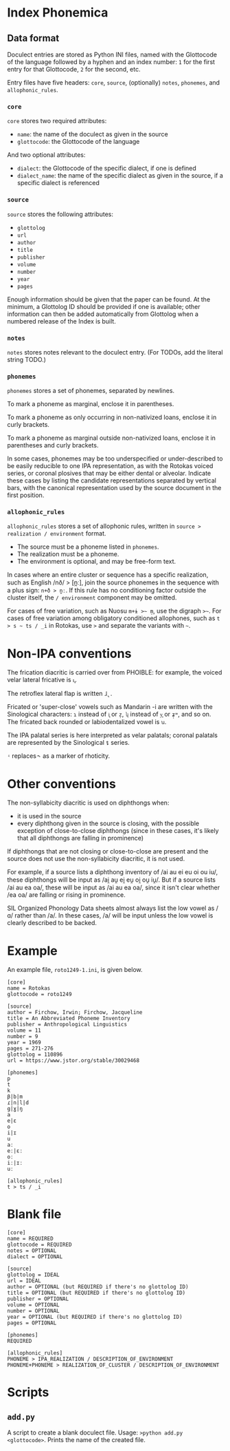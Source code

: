 # Index Phonemica

## Data format

Doculect entries are stored as Python INI files, named with the Glottocode of the language followed by a hyphen and an index number: `1` for the first entry for that Glottocode, `2` for the second, etc. 

Entry files have five headers: `core`, `source`, (optionally) `notes`, `phonemes`, and `allophonic_rules`.

### `core`

`core` stores two required attributes:
- `name`: the name of the doculect as given in the source
- `glottocode`: the Glottocode of the language

And two optional attributes:
- `dialect`: the Glottocode of the specific dialect, if one is defined
- `dialect_name`: the name of the specific dialect as given in the source, if a specific dialect is referenced

### `source`

`source` stores the following attributes:
- `glottolog`
- `url`
- `author`
- `title`
- `publisher`
- `volume`
- `number`
- `year`
- `pages`

Enough information should be given that the paper can be found. At the minimum, a Glottolog ID should be provided if one is available; other information can then be added automatically from Glottolog when a numbered release of the Index is built.

### `notes`

`notes` stores notes relevant to the doculect entry. (For TODOs, add the literal string TODO.)

### `phonemes`

`phonemes` stores a set of phonemes, separated by newlines.

To mark a phoneme as marginal, enclose it in parentheses.

To mark a phoneme as only occurring in non-nativized loans, enclose it in curly brackets.

To mark a phoneme as marginal outside non-nativized loans, enclose it in parentheses and curly brackets.

In some cases, phonemes may be too underspecified or under-described to be easily reducible to one IPA representation, as with the Rotokas voiced series, or coronal plosives that may be either dental or alveolar. Indicate these cases by listing the candidate representations separated by vertical bars, with the canonical representation used by the source document in the first position.

### `allophonic_rules`

`allophonic_rules` stores a set of allophonic rules, written in `source > realization / environment` format.

- The source must be a phoneme listed in `phonemes`.
- The realization must be a phoneme.
- The environment is optional, and may be free-form text.

In cases where an entire cluster or sequence has a specific realization, such as English /nð/ > [n̪ː], join the source phonemes in the sequence with a plus sign: `n+ð > n̪ː`. If this rule has no conditioning factor outside the cluster itself, the `/ environment` component may be omitted.

For cases of free variation, such as Nuosu `m+ɨ >~ m̩`, use the digraph `>~`. For cases of free variation among obligatory conditioned allophones, such as `t > s ~ ts / _i` in Rotokas, use `>` and separate the variants with `~`.

# Non-IPA conventions

The frication diacritic is carried over from PHOIBLE: for example, the voiced velar lateral fricative is `ʟ͓`.

The retroflex lateral flap is written `ɺ̢`.

Fricated or 'super-close' vowels such as Mandarin -i are written with the Sinological characters: `ɿ` instead of `i͓` or `z̩`, `ʮ` instead of `y͓` or `ʑ̩ʷ`, and so on. The fricated back rounded or labiodentalized vowel is `ꭒ`.

The IPA palatal series is here interpreted as velar palatals; coronal palatals are represented by the Sinological `ȶ` series.

`ʵ` replaces `˞` as a marker of rhoticity.

# Other conventions

The non-syllabicity diacritic is used on diphthongs when:

- it is used in the source
- every diphthong given in the source is closing, with the possible exception of close-to-close diphthongs (since in these cases, it's likely that all diphthongs are falling in prominence)

If diphthongs that are not closing or close-to-close are present and the source does not use the non-syllabicity diacritic, it is not used.

For example, if a source lists a diphthong inventory of /ai au ei eu oi ou iu/, these diphthongs will be input as /ai̯ au̯ ei̯ eu̯ oi̯ ou̯ iu̯/. But if a source lists /ai au ea oa/, these will be input as /ai au ea oa/, since it isn't clear whether /ea oa/ are falling or rising in prominence. 

SIL Organized Phonology Data sheets almost always list the low vowel as /ɑ/ rather than /a/. In these cases, /a/ will be input unless the low vowel is clearly described to be backed.

# Example

An example file, `roto1249-1.ini`, is given below.

```
[core]
name = Rotokas
glottocode = roto1249

[source]
author = Firchow, Irwin; Firchow, Jacqueline
title = An Abbreviated Phoneme Inventory
publisher = Anthropological Linguistics
volume = 11
number = 9
year = 1969
pages = 271-276
glottolog = 110896
url = https://www.jstor.org/stable/30029468

[phonemes]
p
t
k
β|b|m
ɾ|n|l|d
g|ɣ|ŋ
a
e|ɛ
o
i|ɪ
u
aː
eː|ɛː
oː
iː|ɪː
uː

[allophonic_rules]
t > ts / _i
```

# Blank file

```
[core]
name = REQUIRED
glottocode = REQUIRED
notes = OPTIONAL
dialect = OPTIONAL

[source]
glottolog = IDEAL
url = IDEAL
author = OPTIONAL (but REQUIRED if there's no glottolog ID)
title = OPTIONAL (but REQUIRED if there's no glottolog ID)
publisher = OPTIONAL
volume = OPTIONAL
number = OPTIONAL
year = OPTIONAL (but REQUIRED if there's no glottolog ID)
pages = OPTIONAL

[phonemes]
REQUIRED

[allophonic_rules]
PHONEME > IPA_REALIZATION / DESCRIPTION_OF_ENVIRONMENT
PHONEME+PHONEME > REALIZATION_OF_CLUSTER / DESCRIPTION_OF_ENVIRONMENT
```

# Scripts

## `add.py`

A script to create a blank doculect file. Usage: `>python add.py <glottocode>`. Prints the name of the created file.
